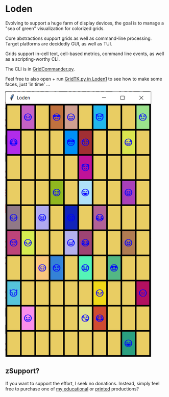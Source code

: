 # Loden
Evolving to support a huge farm of display devices, the goal is to manage a "sea of green" visualization for colorized grids.

Core abstractions support grids as well as command-line processing. Target platforms are decidedly GUI, as well as TUI.

Grids support in-cell text, cell-based metrics, command line events, as well as a scripting-worthy CLI.

The CLI is in [GridCommander.py](https://github.com/Python3-Training/Loden/blob/main/Loden1/GridCommander.py).

Feel free to also open + run [GridTK.py in Loden1](https://github.com/Python3-Training/Loden/blob/main/Loden1/GridTK.py) to see how to make some faces, just 'in time' ...

![The Tk Demonstration](https://github.com/Python3-Training/Loden/blob/main/_images/DefaultDemo.png)

## zSupport?
If you want to support the effort, I seek no donations. Instead, simply feel free to purchase one of [my educational](https://www.udemy.com/user/randallnagy2/) or [printed](https://www.amazon.com/Randall-Nagy/e/B08ZJLH1VN?ref=sr_ntt_srch_lnk_1&qid=1660050704&sr=8-1) productions?

